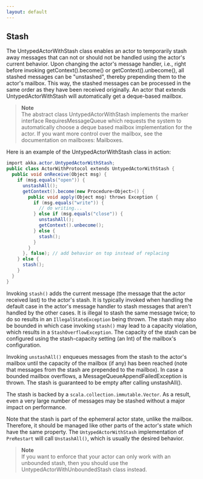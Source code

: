 ```yaml
---
layout: default
---
```

## Stash
The UntypedActorWithStash class enables an actor to temporarily stash away messages that can not or should not be handled using the actor's current behavior. Upon changing the actor's message handler, i.e., right before invoking getContext().become() or getContext().unbecome(), all stashed messages can be "unstashed", thereby prepending them to the actor's mailbox. This way, the stashed messages can be processed in the same order as they have been received originally. An actor that extends UntypedActorWithStash will automatically get a deque-based mailbox.

>**Note**<br/>
The abstract class UntypedActorWithStash implements the marker interface RequiresMessageQueue<DequeBasedMessageQueueSemantics> which requests the system to automatically choose a deque based mailbox implementation for the actor. If you want more control over the mailbox, see the documentation on mailboxes: Mailboxes.

Here is an example of the UntypedActorWithStash class in action:

```csharp
import akka.actor.UntypedActorWithStash;
public class ActorWithProtocol extends UntypedActorWithStash {
  public void onReceive(Object msg) {
    if (msg.equals("open")) {
      unstashAll();
      getContext().become(new Procedure<Object>() {
        public void apply(Object msg) throws Exception {
          if (msg.equals("write")) {
            // do writing...
          } else if (msg.equals("close")) {
            unstashAll();
            getContext().unbecome();
          } else {
            stash();
          }
        }
      }, false); // add behavior on top instead of replacing
    } else {
      stash();
    }
  }
}
```

Invoking `stash()` adds the current message (the message that the actor received last) to the actor's stash. It is typically invoked when handling the default case in the actor's message handler to stash messages that aren't handled by the other cases. It is illegal to stash the same message twice; to do so results in an `IllegalStateException` being thrown. The stash may also be bounded in which case invoking `stash()` may lead to a capacity violation, which results in a `StashOverflowException`. The capacity of the stash can be configured using the stash-capacity setting (an Int) of the mailbox's configuration.

Invoking `unstashAll()` enqueues messages from the stash to the actor's mailbox until the capacity of the mailbox (if any) has been reached (note that messages from the stash are prepended to the mailbox). In case a bounded mailbox overflows, a MessageQueueAppendFailedException is thrown. The stash is guaranteed to be empty after calling unstashAll().

The stash is backed by a `scala.collection.immutable.Vector`. As a result, even a very large number of messages may be stashed without a major impact on performance.

Note that the stash is part of the ephemeral actor state, unlike the mailbox. Therefore, it should be managed like other parts of the actor's state which have the same property. The `UntypedActorWithStash` implementation of `PreRestart` will call `UnstashAll()`, which is usually the desired behavior.

>**Note**<br/>
If you want to enforce that your actor can only work with an unbounded stash, then you should use the UntypedActorWithUnboundedStash class instead.

